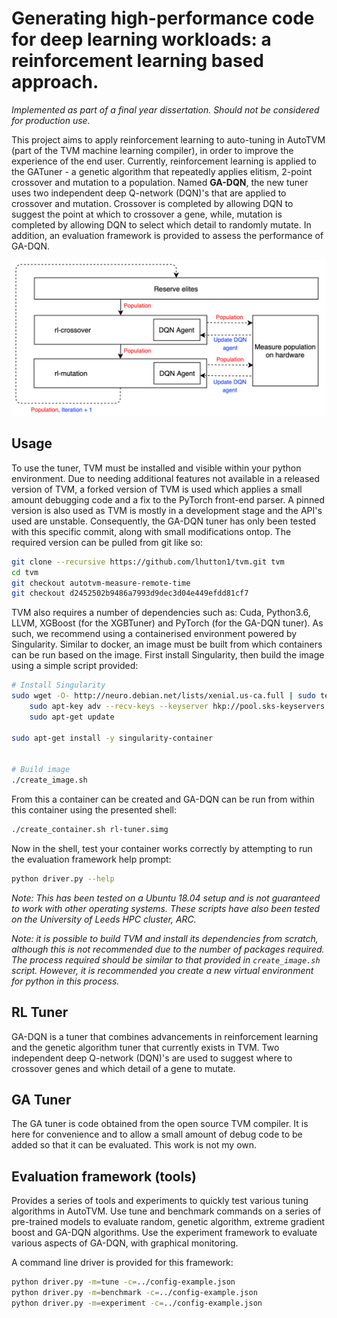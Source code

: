 # Generating high-performance code for deep learning workloads: a reinforcement learning based approach.

_Implemented as part of a final year dissertation. Should not be considered for production use._

This project aims to apply reinforcement learning to auto-tuning in AutoTVM (part of the TVM machine learning compiler),
in order to improve the experience of the end user. Currently, reinforcement learning is applied to the GATuner - a genetic algorithm
that repeatedly applies elitism, 2-point crossover and mutation to a population. Named **GA-DQN**, the new tuner uses two independent 
deep Q-network (DQN)'s that are applied to crossover and mutation. Crossover is completed by allowing DQN to suggest the point at 
which to crossover a gene, while, mutation is completed by allowing DQN to select which detail to randomly mutate. In addition, an evaluation 
framework is provided to assess the performance of GA-DQN.

![GA-DQN tuning pipeline](/assets/ga-dqn-pipeline.png "GA-DQN tuning pipeline")

## Usage
To use the tuner, TVM must be installed and visible within your python environment. Due to needing additional features not available in a released 
version of TVM, a forked version of TVM is used which applies a small amount debugging code and a fix to the PyTorch front-end parser. A pinned
version is also used as TVM is mostly in a development stage and the API's used are unstable. Consequently, the GA-DQN tuner has only been tested
with this specific commit, along with small modifications ontop. The required version can be pulled from git like so:

```bash
git clone --recursive https://github.com/lhutton1/tvm.git tvm
cd tvm
git checkout autotvm-measure-remote-time
git checkout d2452502b9486a7993d9dec3d04e449efdd81cf7
```

TVM also requires a number of dependencies such as: Cuda, Python3.6, LLVM, XGBoost (for the XGBTuner) and PyTorch (for the GA-DQN tuner). As such, we recommend using a containerised environment powered by Singularity. Similar to docker, an image must be built from which containers can be run based on the image. First install Singularity, then build the image using a simple script provided:

```bash
# Install Singularity
sudo wget -O- http://neuro.debian.net/lists/xenial.us-ca.full | sudo tee /etc/apt/sources.list.d/neurodebian.sources.list && \
    sudo apt-key adv --recv-keys --keyserver hkp://pool.sks-keyservers.net:80 0xA5D32F012649A5A9 && \
    sudo apt-get update
    
sudo apt-get install -y singularity-container
    

# Build image
./create_image.sh
```

From this a container can be created and GA-DQN can be run from within this container using the presented shell:
```bash
./create_container.sh rl-tuner.simg
```

Now in the shell, test your container works correctly by attempting to run the evaluation framework help prompt:
```bash
python driver.py --help
```

_Note: This has been tested on a Ubuntu 18.04 setup and is not guaranteed to work with other operating systems. These scripts have also been tested on the University of Leeds HPC cluster, ARC._

_Note: it is possible to build TVM and install its dependencies from scratch, although this is not recommended due to the number of packages required. The process required should be similar to that provided in `create_image.sh` script. However, it is recommended you create a new virtual environment for python in this process._

## RL Tuner
GA-DQN is a tuner that combines advancements in reinforcement learning and the genetic algorithm tuner that currently exists in TVM. Two independent deep Q-network (DQN)'s are used to suggest where to crossover genes and which detail of a gene to mutate.

## GA Tuner
The GA tuner is code obtained from the open source TVM compiler. It is here for convenience and to allow a small amount of debug code to be added so that it can be evaluated. This work is not my own.

## Evaluation framework (tools)
Provides a series of tools and experiments to quickly test various tuning algorithms in AutoTVM. Use tune and benchmark commands on a series of pre-trained models to evaluate random, genetic algorithm, extreme gradient boost and GA-DQN algorithms. Use the experiment framework to evaluate various aspects of GA-DQN, with graphical monitoring.

A command line driver is provided for this framework:
```bash
python driver.py -m=tune -c=../config-example.json
python driver.py -m=benchmark -c=../config-example.json
python driver.py -m=experiment -c=../config-example.json
```

